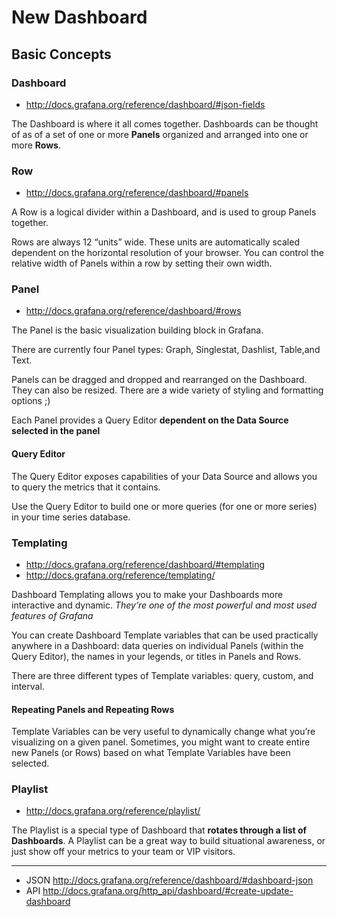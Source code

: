 # New Dashboard

## Basic Concepts

### Dashboard

* http://docs.grafana.org/reference/dashboard/#json-fields

The Dashboard is where it all comes together. Dashboards can be thought of as of a set of one or more **Panels** organized and arranged into one or more **Rows**.

### Row

* http://docs.grafana.org/reference/dashboard/#panels

A Row is a logical divider within a Dashboard, and is used to group Panels together.

Rows are always 12 “units” wide. These units are automatically scaled dependent on the horizontal resolution of your browser. You can control the relative width of Panels within a row by setting their own width.

### Panel

* http://docs.grafana.org/reference/dashboard/#rows

The Panel is the basic visualization building block in Grafana.

There are currently four Panel types: Graph, Singlestat, Dashlist, Table,and Text.

Panels can be dragged and dropped and rearranged on the Dashboard. They can also be resized. There are a wide variety of styling and formatting options ;)

Each Panel provides a Query Editor **dependent on the Data Source selected in the panel**

#### Query Editor

The Query Editor exposes capabilities of your Data Source and allows you to query the metrics that it contains.

Use the Query Editor to build one or more queries (for one or more series) in your time series database.

### Templating

* http://docs.grafana.org/reference/dashboard/#templating
* http://docs.grafana.org/reference/templating/

Dashboard Templating allows you to make your Dashboards more interactive and dynamic. *They’re one of the most powerful and most used features of Grafana*

You can create Dashboard Template variables that can be used practically anywhere in a Dashboard: data queries on individual Panels (within the Query Editor), the names in your legends, or titles in Panels and Rows.

There are three different types of Template variables: query, custom, and interval.

#### Repeating Panels and Repeating Rows

Template Variables can be very useful to dynamically change what you’re visualizing on a given panel. Sometimes, you might want to create entire new Panels (or Rows) based on what Template Variables have been selected.

### Playlist

* http://docs.grafana.org/reference/playlist/

The Playlist is a special type of Dashboard that **rotates through a list of Dashboards**. A Playlist can be a great way to build situational awareness, or just show off your metrics to your team or VIP visitors.

------

* JSON http://docs.grafana.org/reference/dashboard/#dashboard-json
* API http://docs.grafana.org/http_api/dashboard/#create-update-dashboard
